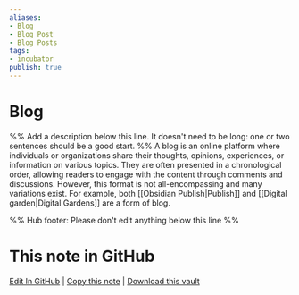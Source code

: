```yaml
---
aliases: 
- Blog
- Blog Post
- Blog Posts
tags:
- incubator
publish: true
---
```


# Blog

%% Add a description below this line. It doesn't need to be long: one or two sentences should be a good start. %%
A blog is an online platform where individuals or organizations share their thoughts, opinions, experiences, or information on various topics. They are often presented in a chronological order, allowing readers to engage with the content through comments and discussions. However, this format is not all-encompassing and many variations exist. For example, both [[Obsidian Publish|Publish]] and [[Digital garden|Digital Gardens]] are a form of blog.

%% Hub footer: Please don't edit anything below this line %%

# This note in GitHub

<span class="git-footer">[Edit In GitHub](https://github.dev/obsidian-community/obsidian-hub/blob/main/05%20-%20Concepts/Blog.md "git-hub-edit-note") | [Copy this note](https://raw.githubusercontent.com/obsidian-community/obsidian-hub/main/05%20-%20Concepts/Blog.md "git-hub-copy-note") | [Download this vault](https://github.com/obsidian-community/obsidian-hub/archive/refs/heads/main.zip "git-hub-download-vault") </span>
